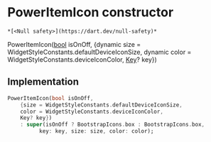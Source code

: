 


# PowerItemIcon constructor




    *[<Null safety>](https://dart.dev/null-safety)*



PowerItemIcon([bool](https://api.flutter.dev/flutter/dart-core/bool-class.html) isOnOff, {dynamic size = WidgetStyleConstants.defaultDeviceIconSize, dynamic color = WidgetStyleConstants.deviceIconColor, [Key](https://api.flutter.dev/flutter/foundation/Key-class.html)? key})





## Implementation

```dart
PowerItemIcon(bool isOnOff,
    {size = WidgetStyleConstants.defaultDeviceIconSize,
    color = WidgetStyleConstants.deviceIconColor,
    Key? key})
    : super(isOnOff ? BootstrapIcons.box : BootstrapIcons.box,
          key: key, size: size, color: color);
```








